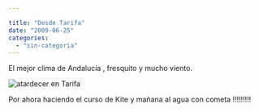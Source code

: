 ```yaml
---

title: "Desde Tarifa"
date: "2009-06-25"
categories: 
  - "sin-categoria"
---
```


El mejor clima de Andalucía , fresquito y mucho viento.

![atardecer en Tarifa](images/IMAGE_012-300x225.jpg "atardecer en Tarifa")

Por ahora haciendo el curso de Kite y mañana al agua con cometa !!!!!!!!!
